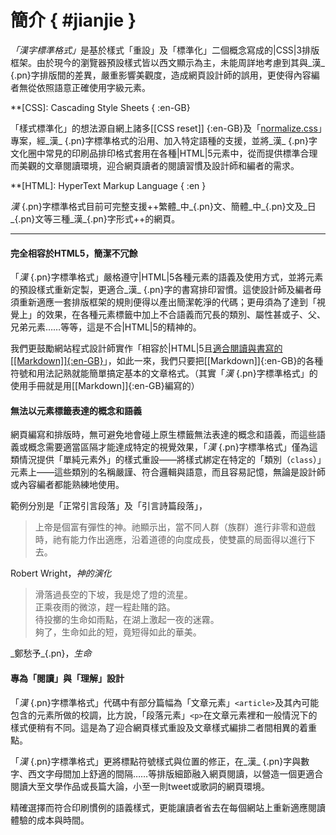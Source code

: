 <style scoped>
#jianjie {
	letter-spacing: 2em;
	padding-left: 2em;
}
</style>


簡介 { #jianjie }
=====


<dfn>「漢字標準格式」</dfn>是基於樣式「重設」及「標準化」二個概念寫成的|CSS|3排版框架。由於現今的瀏覽器預設樣式皆以西文顯示為主，未能周詳地考慮到其與_漢_ {.pn}字排版間的差異，嚴重影響美觀度，造成網頁設計師的誤用，更使得內容編者無從依照語意正確使用字級元素。

**[CSS]: Cascading Style Sheets { :en-GB}


「樣式標準化」的想法源自網上諸多[[CSS reset]] {:en-GB}及「[normalize.css]」專案，經_漢_ {.pn}字標準格式的沿用、加入特定語種的支援，並將_漢_ {.pn}字文化圈中常見的印刷品排印格式套用在各種|HTML|5元素中，從而提供標準合理而美觀的文章閱讀環境，迎合網頁讀者的閱讀習慣及設計師和編者的需求。

[normalize.css]: http://github.com/necolas/normalize.css
**[HTML]: HyperText Markup Language { :en }

_漢_ {.pn}字標準格式目前可完整支援++繁體_中_{.pn}文、簡體_中_{.pn}文及_日_{.pn}文等三種_漢_{.pn}字形式++的網頁。


***


#### 完全相容於HTML5，簡潔不冗餘

「_漢_ {.pn}字標準格式」嚴格遵守|HTML|5各種元素的語義及使用方式，並將元素的預設樣式重新定製，更適合_漢_ {.pn}字的書寫排印習慣。這使設計師及編者毋須重新適應一套排版框架的規則便得以產出簡潔乾淨的代碼；更毋須為了達到「視覺上」的效果，在各種元素標籤中加上不合語義而冗長的類別、屬性甚或子、父、兄弟元素……等等，這是不合|HTML|5的精神的。

我們更鼓勵網站程式設計師實作「相容於|HTML|5且[適合閱讀與書寫的[[Markdown]]{:en-GB}](http://markdown.tw/)」，如此一來，我們只要把[[Markdown]]{:en-GB}的各種符號和用法記熟就能簡單搞定基本的文章格式。（其實「_漢_ {.pn}字標準格式」的使用手冊就是用[[Markdown]]{:en-GB}編寫的）



#### 無法以元素標籤表達的概念和語義

網頁編寫和排版時，無可避免地會碰上原生標籤無法表達的概念和語義，而這些語義或概念需要適當區隔才能達成特定的視覺效果，「_漢_ {.pn}字標準格式」僅為這類情況提供「單純元素外」的樣式重設——將樣式綁定在特定的「類別（`class`）」元素上——這些類別的名稱嚴謹、符合邏輯與語意，而且容易記憶，無論是設計師或內容編者都能熟練地使用。

範例分別是「正常引言段落」及「引言詩篇段落」，

> 上帝是個富有彈性的神。祂顯示出，當不同人群（族群）進行非零和遊戲時，祂有能力作出適應，沿着道德的向度成長，使雙贏的局面得以進行下去。

<p class="cite">Robert Wright，<cite>神的演化</cite></p>



<blockquote class="poem-like" markdown="1">
滑落過長空的下坡，我是熄了燈的流星。<br>
正乘夜雨的微涼，趕一程赴賭的路。<br>
待投擲的生命如雨點，在湖上激起一夜的迷霧。<br>
夠了，生命如此的短，竟短得如此的華美。
</blockquote>

<p class="cite" markdown="1">_鄭愁予_{.pn}，<cite>生命</cite></p>



#### 專為「閱讀」與「理解」設計

「_漢_ {.pn}字標準格式」代碼中有部分篇幅為「文章元素」`<article>`及其內可能包含的元素所做的校調，比方說，「段落元素」`<p>`在文章元素裡和一般情況下的樣式便稍有不同。這是為了迎合網頁樣式重設及文章樣式編排二者間相異的着重點。

「_漢_ {.pn}字標準格式」更將標點符號樣式與位置的修正，在_漢_ {.pn}字與數字、西文字母間加上舒適的間隔……等排版細節融入網頁閱讀，以營造一個更適合閱讀大至文學作品或長篇大論，小至一則tweet或歌詞的網頁環境。

精確選擇而符合印刷慣例的語義樣式，更能讓讀者省去在每個網站上重新適應閱讀體驗的成本與時間。











